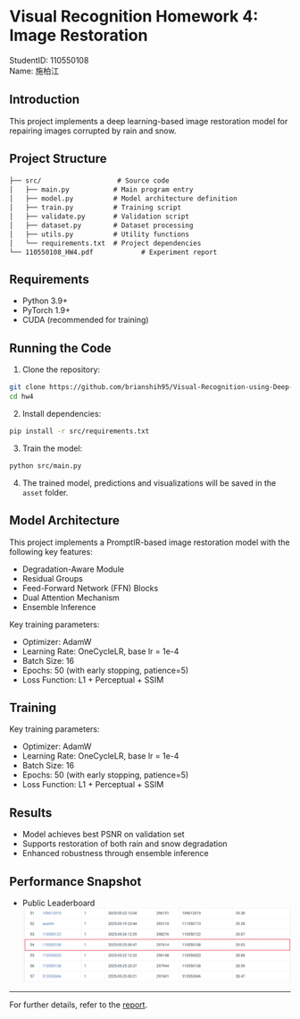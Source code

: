 # Visual Recognition Homework 4: Image Restoration

StudentID: 110550108  
Name: 施柏江

## Introduction
This project implements a deep learning-based image restoration model for repairing images corrupted by rain and snow.


## Project Structure

```
├── src/                   # Source code
│   ├── main.py           # Main program entry
│   ├── model.py          # Model architecture definition
│   ├── train.py          # Training script
│   ├── validate.py       # Validation script
│   ├── dataset.py        # Dataset processing
│   ├── utils.py          # Utility functions
│   └── requirements.txt  # Project dependencies
└── 110550108_HW4.pdf            # Experiment report
```

## Requirements

- Python 3.9+
- PyTorch 1.9+
- CUDA (recommended for training)

## Running the Code

1. Clone the repository:
```bash
git clone https://github.com/brianshih95/Visual-Recognition-using-Deep-Learning.git
cd hw4
```

2. Install dependencies:
```bash
pip install -r src/requirements.txt
```

3. Train the model:
 ```bash
python src/main.py
```
4. The trained model, predictions and visualizations will be saved in the `asset` folder.

## Model Architecture

This project implements a PromptIR-based image restoration model with the following key features:

- Degradation-Aware Module
- Residual Groups
- Feed-Forward Network (FFN) Blocks
- Dual Attention Mechanism
- Ensemble Inference

Key training parameters:
- Optimizer: AdamW
- Learning Rate: OneCycleLR, base lr = 1e-4
- Batch Size: 16
- Epochs: 50 (with early stopping, patience=5)
- Loss Function: L1 + Perceptual + SSIM

## Training
Key training parameters:
- Optimizer: AdamW
- Learning Rate: OneCycleLR, base lr = 1e-4
- Batch Size: 16
- Epochs: 50 (with early stopping, patience=5)
- Loss Function: L1 + Perceptual + SSIM

## Results

- Model achieves best PSNR on validation set
- Supports restoration of both rain and snow degradation
- Enhanced robustness through ensemble inference

## Performance Snapshot
- Public Leaderboard
 ![](assets/leaderboard.png)
 
---
For further details, refer to the [report](110550108_HW4.pdf).